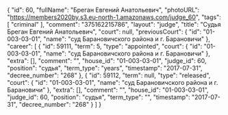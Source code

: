 {
    "id": 60,
    "fullName": "Бреган Евгений Анатольевич",
    "photoURL": "https://members2020by.s3.eu-north-1.amazonaws.com/judge_60",
    "tags": [
        "criminal"
    ],
    "comment": "375162215786",
    "layout": "judge",
    "title": "Судья Бреган Евгений Анатольевич",
    "court": null,
    "previousCourt": {
        "id": "01-003-03-01",
        "name": "суд Барановичского района и г. Барановичи"
    },
    "career": [
        {
            "id": 59111,
            "term": 5,
            "type": "appointed",
            "court": {
                "id": "01-003-03-01",
                "name": "суд Барановичского района и г. Барановичи"
            },
            "extra": [],
            "comment": "",
            "house_id": "01-003-03-01",
            "judge_id": 60,
            "position": "судья",
            "term_type": "years",
            "timestamp": "2017-07-31",
            "decree_number": "268"
        },
        {
            "id": 59112,
            "term": null,
            "type": "released",
            "court": {
                "id": "01-003-03-01",
                "name": "суд Барановичского района и г. Барановичи"
            },
            "extra": [],
            "comment": "",
            "house_id": "01-003-03-01",
            "judge_id": 60,
            "position": "судья",
            "term_type": "",
            "timestamp": "2017-07-31",
            "decree_number": "268"
        }
    ]
}